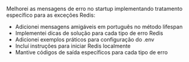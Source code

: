 Melhorei as mensagens de erro no startup implementando tratamento específico para as exceções Redis:
- Adicionei mensagens amigáveis em português no método lifespan
- Implementei dicas de solução para cada tipo de erro Redis
- Adicionei exemplos práticos para configuração do .env
- Incluí instruções para iniciar Redis localmente
- Mantive códigos de saída específicos para cada tipo de erro